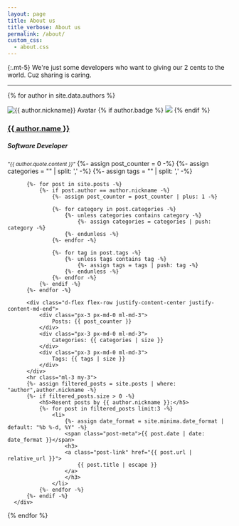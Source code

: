 ```yaml
---
layout: page
title: About us
title_verbose: About us
permalink: /about/
custom_css:
  - about.css
---
```


{:.mt-5}
We're just some developers who want to giving our 2 cents to the world. Cuz sharing is caring.

---

{% for author in site.data.authors %}
  <div class="row justify-content-center justify-content-start p-3 shadow mb-5 mt-3 mx-xl-5">
      <div class="h-100 col-6 col-sm-4">
          <img src="{{ author.avatar }}" class="avatar" alt="{{ author.nickname}} Avatar">
          {% if author.badge %}
            <a href="{{ author.badge.link }}" target="_blank"><img class="cert-badge position-absolute" src="{{ author.badge.image }}"></a>
          {% endif %}
      </div>
      <div class="flex-fill text-center text-md-right py-3">
          <h3 class="m-0"><a href="/about/{{ author.nickname }}/">{{ author.name }}</a></h3>
          <h5>Software Developer</h5>
          <i class="d-none d-md-block"><small>"{{ author.quote.content }}"</small></i>
          {%- assign post_counter = 0 -%}
          {%- assign categories = "" | split: ',' -%}
          {%- assign tags = "" | split: ',' -%}

          {%- for post in site.posts -%}
              {%- if post.author == author.nickname -%}
                  {%- assign post_counter = post_counter | plus: 1 -%}

                  {%- for category in post.categories -%}
                      {%- unless categories contains category -%}
                          {%- assign categories = categories | push: category -%}
                      {%- endunless -%}
                  {%- endfor -%}

                  {%- for tag in post.tags -%}
                      {%- unless tags contains tag -%}
                          {%- assign tags = tags | push: tag -%}
                      {%- endunless -%}
                  {%- endfor -%}
              {%- endif -%}
          {%- endfor -%}

          <div class="d-flex flex-row justify-content-center justify-content-md-end">
              <div class="px-3 px-md-0 ml-md-3">
                  Posts: {{ post_counter }}
              </div>
              <div class="px-3 px-md-0 ml-md-3">
                  Categories: {{ categories | size }}
              </div>
              <div class="px-3 px-md-0 ml-md-3">
                  Tags: {{ tags | size }}
              </div>
          </div>
          <hr class="ml-3 my-3">
          {%- assign filtered_posts = site.posts | where: "author",author.nickname -%}
          {%- if filtered_posts.size > 0 -%}
              <h5>Resent posts by {{ author.nickname }}:</h5>
              {%- for post in filtered_posts limit:3 -%}
                  <li>
                      {%- assign date_format = site.minima.date_format | default: "%b %-d, %Y" -%}
                      <span class="post-meta">{{ post.date | date: date_format }}</span>
                      <h3>
                      <a class="post-link" href="{{ post.url | relative_url }}">
                          {{ post.title | escape }}
                      </a>
                      </h3>
                  </li>
              {%- endfor -%}
          {%- endif -%}
      </div>
  </div>
{% endfor %}
